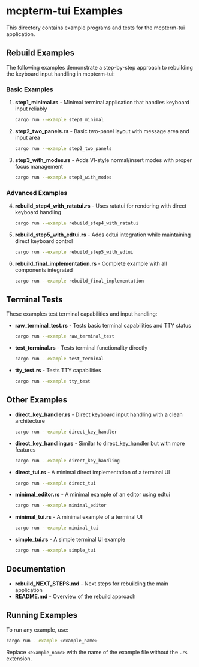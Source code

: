 # mcpterm-tui Examples

This directory contains example programs and tests for the mcpterm-tui application.

## Rebuild Examples

The following examples demonstrate a step-by-step approach to rebuilding the keyboard input handling in mcpterm-tui:

### Basic Examples

1. **step1_minimal.rs** - Minimal terminal application that handles keyboard input reliably
   ```bash
   cargo run --example step1_minimal
   ```

2. **step2_two_panels.rs** - Basic two-panel layout with message area and input area
   ```bash
   cargo run --example step2_two_panels
   ```

3. **step3_with_modes.rs** - Adds VI-style normal/insert modes with proper focus management
   ```bash
   cargo run --example step3_with_modes
   ```

### Advanced Examples

4. **rebuild_step4_with_ratatui.rs** - Uses ratatui for rendering with direct keyboard handling
   ```bash
   cargo run --example rebuild_step4_with_ratatui
   ```

5. **rebuild_step5_with_edtui.rs** - Adds edtui integration while maintaining direct keyboard control
   ```bash
   cargo run --example rebuild_step5_with_edtui
   ```

6. **rebuild_final_implementation.rs** - Complete example with all components integrated
   ```bash
   cargo run --example rebuild_final_implementation
   ```

## Terminal Tests

These examples test terminal capabilities and input handling:

- **raw_terminal_test.rs** - Tests basic terminal capabilities and TTY status
  ```bash
  cargo run --example raw_terminal_test
  ```

- **test_terminal.rs** - Tests terminal functionality directly
  ```bash
  cargo run --example test_terminal
  ```

- **tty_test.rs** - Tests TTY capabilities
  ```bash
  cargo run --example tty_test
  ```

## Other Examples

- **direct_key_handler.rs** - Direct keyboard input handling with a clean architecture
  ```bash
  cargo run --example direct_key_handler
  ```

- **direct_key_handling.rs** - Similar to direct_key_handler but with more features
  ```bash
  cargo run --example direct_key_handling
  ```

- **direct_tui.rs** - A minimal direct implementation of a terminal UI
  ```bash
  cargo run --example direct_tui
  ```

- **minimal_editor.rs** - A minimal example of an editor using edtui
  ```bash
  cargo run --example minimal_editor
  ```

- **minimal_tui.rs** - A minimal example of a terminal UI
  ```bash
  cargo run --example minimal_tui
  ```

- **simple_tui.rs** - A simple terminal UI example
  ```bash
  cargo run --example simple_tui
  ```

## Documentation

- **rebuild_NEXT_STEPS.md** - Next steps for rebuilding the main application
- **README.md** - Overview of the rebuild approach

## Running Examples

To run any example, use:

```bash
cargo run --example <example_name>
```

Replace `<example_name>` with the name of the example file without the `.rs` extension.